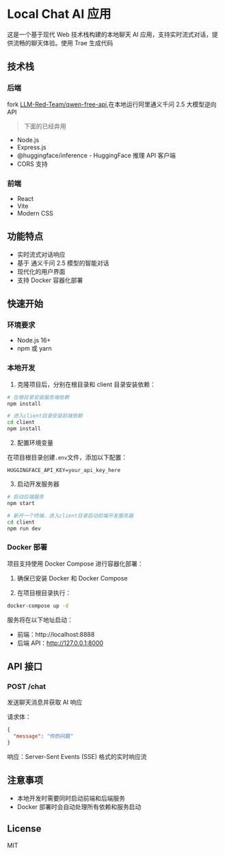 # Local Chat AI 应用

这是一个基于现代 Web 技术栈构建的本地聊天 AI 应用，支持实时流式对话，提供流畅的聊天体验。使用 Trae 生成代码

## 技术栈

### 后端

fork [LLM-Red-Team/qwen-free-api](https://github.com/LLM-Red-Team/qwen-free-api),在本地运行阿里通义千问 2.5 大模型逆向 API

> 下面的已经弃用

- Node.js
- Express.js
- @huggingface/inference - HuggingFace 推理 API 客户端
- CORS 支持

### 前端

- React
- Vite
- Modern CSS

## 功能特点

- 实时流式对话响应
- 基于 通义千问 2.5 模型的智能对话
- 现代化的用户界面
- 支持 Docker 容器化部署

## 快速开始

### 环境要求

- Node.js 16+
- npm 或 yarn

### 本地开发

1. 克隆项目后，分别在根目录和 client 目录安装依赖：

```bash
# 在根目录安装服务端依赖
npm install

# 进入client目录安装前端依赖
cd client
npm install
```

2. 配置环境变量

在项目根目录创建`.env`文件，添加以下配置：

```env
HUGGINGFACE_API_KEY=your_api_key_here
```

3. 启动开发服务器

```bash
# 启动后端服务
npm start

# 新开一个终端，进入client目录启动前端开发服务器
cd client
npm run dev
```

### Docker 部署

项目支持使用 Docker Compose 进行容器化部署：

1. 确保已安装 Docker 和 Docker Compose

2. 在项目根目录执行：

```bash
docker-compose up -d
```

服务将在以下地址启动：

- 前端：http://localhost:8888
- 后端 API：http://127.0.0.1:8000

## API 接口

### POST /chat

发送聊天消息并获取 AI 响应

请求体：

```json
{
  "message": "你的问题"
}
```

响应：Server-Sent Events (SSE) 格式的实时响应流

## 注意事项

- 本地开发时需要同时启动前端和后端服务
- Docker 部署时会自动处理所有依赖和服务启动

## License

MIT
